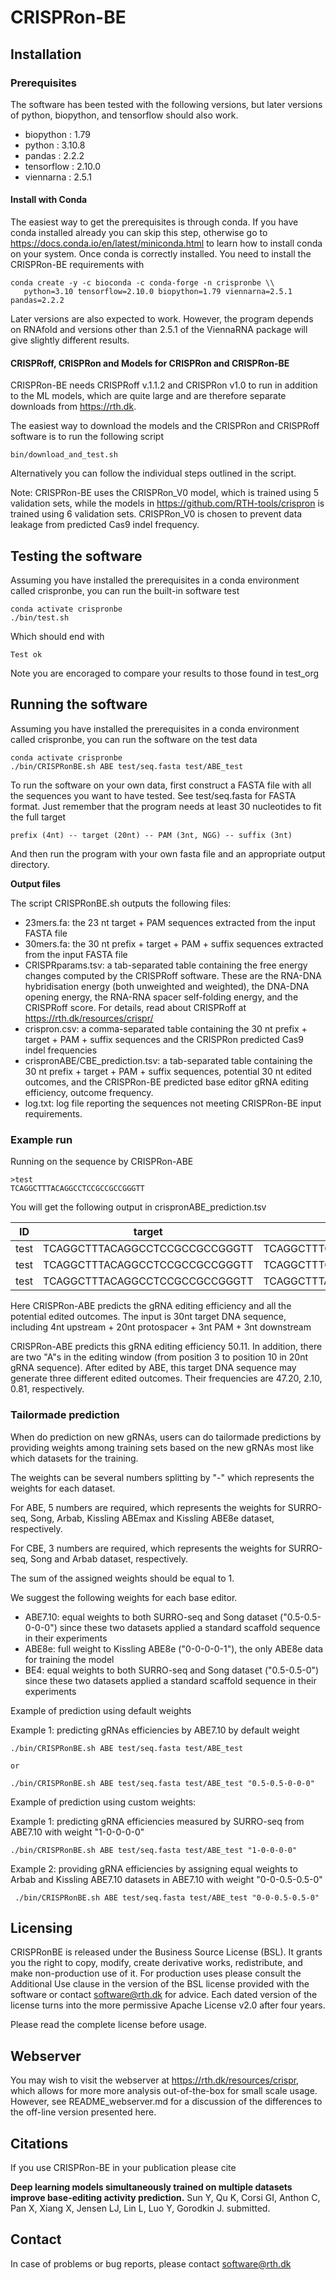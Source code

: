 # CRISPRon-BE

## Installation

### Prerequisites

The software has been tested with the following versions, but later versions of
python, biopython, and tensorflow should also work.

* biopython  : 1.79
* python     : 3.10.8
* pandas     : 2.2.2
* tensorflow : 2.10.0
* viennarna  : 2.5.1

#### Install with Conda

The easiest way to get the prerequisites is through conda. If you have conda
installed already you can skip this step, otherwise go to
https://docs.conda.io/en/latest/miniconda.html to learn how to install conda on
your system. Once conda is correctly installed. You need to install the
CRISPRon-BE requirements with

	conda create -y -c bioconda -c conda-forge -n crispronbe \\
       python=3.10 tensorflow=2.10.0 biopython=1.79 viennarna=2.5.1 pandas=2.2.2

Later versions are also expected to work. However, the program depends on
RNAfold and versions other than 2.5.1 of the ViennaRNA package will give
slightly different results.

#### CRISPRoff, CRISPRon and Models for CRISPRon and CRISPRon-BE

CRISPRon-BE needs CRISPRoff v.1.1.2 and CRISPRon v1.0 to run in addition to the
ML models, which are quite large and are therefore separate downloads from
https://rth.dk.

The easiest way to download the models and the CRISPRon and CRISPRoff software
is to run the following script

    bin/download_and_test.sh

Alternatively you can follow the individual steps outlined in the script.

Note: CRISPRon-BE uses the CRISPRon\_V0 model, which is trained using 5
validation sets, while the models in https://github.com/RTH-tools/crispron is
trained using 6 validation sets. CRISPRon\_V0 is chosen to prevent data leakage
from predicted Cas9 indel frequency.

## Testing the software

Assuming you have installed the prerequisites in a conda environment called
crispronbe, you can run the built-in software test

	conda activate crispronbe
	./bin/test.sh

Which should end with

	Test ok

Note you are encoraged to compare your results to those found in test_org

## Running the software

Assuming you have installed the prerequisites in a conda environment called
crispronbe, you can run the software on the test data

	conda activate crispronbe
	./bin/CRISPRonBE.sh ABE test/seq.fasta test/ABE_test

To run the software on your own data, first construct a FASTA file with all the
sequences you want to have tested. See test/seq.fasta for FASTA format. Just
remember that the program needs at least 30 nucleotides to fit the full target

	prefix (4nt) -- target (20nt) -- PAM (3nt, NGG) -- suffix (3nt)

And then run the program with your own fasta file and an appropriate output
directory.

**Output files**

The script CRISPRonBE.sh outputs the following files:

- 23mers.fa: the 23 nt target + PAM sequences extracted from the input FASTA file
- 30mers.fa: the 30 nt prefix + target + PAM + suffix sequences extracted from the input FASTA file
- CRISPRparams.tsv: a tab-separated table containing the free energy changes
  computed by the CRISPRoff software. These are the RNA-DNA hybridisation
  energy (both unweighted and weighted), the DNA-DNA opening energy, the RNA-RNA
  spacer self-folding energy, and the CRISPRoff score. For details, read about
  CRISPRoff at https://rth.dk/resources/crispr/
- crispron.csv: a comma-separated table containing the 30 nt prefix + target +
  PAM + suffix sequences  and the CRISPRon predicted Cas9 indel frequencies
- crispronABE/CBE\_prediction.tsv: a tab-separated table containing the 30 nt
  prefix + target + PAM + suffix sequences, potential 30 nt edited outcomes,
  and the CRISPRon-BE predicted base editor gRNA editing efficiency, outcome
  frequency.
- log.txt: log file reporting the sequences not meeting CRISPRon-BE input requirements.

### Example run

Running on the sequence by CRISPRon-ABE

	>test
	TCAGGCTTTACAGGCCTCCGCCGCCGGGTT

You will get the following output in crispronABE\_prediction.tsv

|ID  |target                         |outcome                        |pred\_eff  |pred\_freq  |
|----|-------------------------------|-------------------------------|----------|-----------|
|test|TCAGGCTTTACAGGCCTCCGCCGCCGGGTT |TCAGGCTTTGCAGGCCTCCGCCGCCGGGTT |     50.11|      47.20|
|test|TCAGGCTTTACAGGCCTCCGCCGCCGGGTT |TCAGGCTTTGCGGGCCTCCGCCGCCGGGTT |     50.11|       2.10|
|test|TCAGGCTTTACAGGCCTCCGCCGCCGGGTT |TCAGGCTTTACGGGCCTCCGCCGCCGGGTT |     50.11|       0.81|


Here CRISPRon-ABE predicts the gRNA editing efficiency and all the potential edited outcomes.
The input is 30nt target DNA sequence, including 4nt upstream + 20nt protospacer + 3nt PAM + 3nt downstream

CRISPRon-ABE predicts this gRNA editing efficiency 50.11.
In addition, there are two \"A\"s in the editing window (from position 3 to position 10 in 20nt gRNA sequence).
After edited by ABE, this target DNA sequence may generate three different edited outcomes.
Their frequencies are 47.20, 2.10, 0.81, respectively.

### Tailormade prediction
When do prediction on new gRNAs, users can do tailormade predictions by
providing weights among training sets based on the new gRNAs most like which
datasets for the training.

The weights can be several numbers splitting by \"-\" which represents the weights for each dataset.

For ABE, 5 numbers are required, which represents the weights for SURRO-seq, Song, Arbab, Kissling ABEmax and Kissling ABE8e dataset, respectively.

For CBE, 3 numbers are required, which represents the weights for SURRO-seq, Song and Arbab dataset, respectively.

The sum of the assigned weights should be equal to 1.

We suggest the following weights for each base editor.

- ABE7.10: equal weights to both SURRO-seq and Song dataset (\"0.5-0.5-0-0-0\") since these two datasets applied a standard scaffold sequence in their experiments
- ABE8e: full weight to Kissling ABE8e (\"0-0-0-0-1\"), the only ABE8e data for training the model
- BE4: equal weights to both SURRO-seq and Song dataset (\"0.5-0.5-0\") since these two datasets applied a standard scaffold sequence in their experiments

Example of prediction using default weights

Example 1: predicting gRNAs efficiencies by ABE7.10 by default weight

    ./bin/CRISPRonBE.sh ABE test/seq.fasta test/ABE_test

    or

    ./bin/CRISPRonBE.sh ABE test/seq.fasta test/ABE_test "0.5-0.5-0-0-0"

Example of prediction using custom weights:

Example 1: predicting gRNA efficiencies measured by SURRO-seq from ABE7.10 with
weight \"1-0-0-0-0\"

    ./bin/CRISPRonBE.sh ABE test/seq.fasta test/ABE_test "1-0-0-0-0"

Example 2: providing gRNA efficiencies by assigning equal weights to Arbab and
Kissling ABE7.10 datasets in ABE7.10 with weight \"0-0-0.5-0.5-0\"

     ./bin/CRISPRonBE.sh ABE test/seq.fasta test/ABE_test "0-0-0.5-0.5-0"

## Licensing

CRISPRonBE is released under the Business Source License (BSL). It grants you
the right to copy, modify, create derivative works, redistribute, and make
non-production use of it. For production uses please
consult the Additional Use clause in the version of the BSL license provided
with the software or contact software@rth.dk for advice. Each dated version of
the license turns into the more permissive Apache License v2.0 after four
years.

Please read the complete license before usage.

## Webserver

You may wish to visit the webserver at https://rth.dk/resources/crispr, which
allows for more more analysis out-of-the-box for small scale usage. However, see
README\_webserver.md for a discussion of the differences to the off-line version
presented here.

## Citations

If you use CRISPRon-BE in your publication please cite

**Deep learning models simultaneously trained on multiple datasets improve
base-editing activity prediction.** Sun Y, Qu K, Corsi GI, Anthon C, Pan X,
Xiang X, Jensen LJ, Lin L, Luo Y, Gorodkin J. submitted.


## Contact

In case of problems or bug reports, please contact <software@rth.dk>

